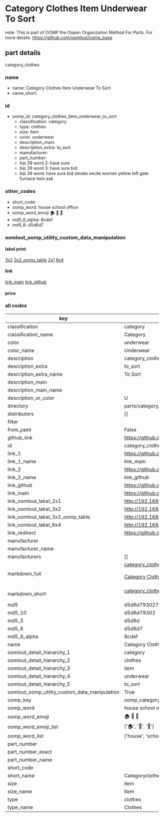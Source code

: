 # Category Clothes Item Underwear To Sort  

note: This is part of OOMP the Oopen Organization Method For Parts. For more details: https://github.com/oomlout/oomp_base

##  part details
  



category_clothes



### name
* name: Category Clothes Item Underwear To Sort
* name_short: 
### id
* oomp_id: category_clothes_item_underwear_to_sort
  * classification: category
  * type: clothes
  * size: item
  * color: underwear
  * description_main: 
  * description_extra: to_sort
  * manufacturer: 
  * part_number: 
  * bip 39 word 2: have sure
  * bip 39 word 3: have sure bid
  * bip 39 word: have sure bid smoke excite woman yellow left gate furnace twin ask

### other_codes
* short_code: 
* oomp_word: house school office
* oomp_word_emoji :house: :school: :office:
* md5_6_alpha: 8cdef
* md5_6: d5d6d7






### oomlout_oomp_utility_custom_data_manipulation
#### label print
[3x2](http://192.168.1.245:1112/?label=oomp%208cdef)
[3x2_oomp_table](http://192.168.1.108:1112/?label=oomp%208cdef)
[2x1](http://192.168.1.242:1112/?label=oomp%208cdef)
[6x4](http://192.168.1.55:1112/?label=oomp%208cdef)    

#### link

[link_main](https://github.com/oomlout/oomlout_oomp_version_1_messy/tree/main/parts/category_clothes_item_underwear_to_sort) [link_github](https://github.com/oomlout/oomlout_oomp_version_1_messy/tree/main/parts/category_clothes_item_underwear_to_sort)                             

#### price







### all codes 
| key | value |  
| --- | --- |  
| classification | category |  
| classification_name | Category |  
| color | underwear |  
| color_name | Underwear |  
| description | category_clothes |  
| description_extra | to_sort |  
| description_extra_name | To Sort |  
| description_main |  |  
| description_main_name |  |  
| description_or_color | U  |  
| directory | parts/category_clothes_item_underwear_to_sort |  
| distributors | [] |  
| filter |  |  
| from_yaml | False |  
| github_link | https://github.com/oomlout/oomlout_oomp_part_src/tree/main/parts/category_clothes_item_underwear_to_sort |  
| id | category_clothes_item_underwear_to_sort |  
| link_1 | https://github.com/oomlout/oomlout_oomp_version_1_messy/tree/main/parts/category_clothes_item_underwear_to_sort |  
| link_1_name | link_main |  
| link_2 | https://github.com/oomlout/oomlout_oomp_version_1_messy/tree/main/parts/category_clothes_item_underwear_to_sort |  
| link_2_name | link_github |  
| link_github | https://github.com/oomlout/oomlout_oomp_version_1_messy/tree/main/parts/category_clothes_item_underwear_to_sort |  
| link_main | https://github.com/oomlout/oomlout_oomp_version_1_messy/tree/main/parts/category_clothes_item_underwear_to_sort |  
| link_oomlout_label_2x1 | http://192.168.1.242:1112/?label=oomp%208cdef |  
| link_oomlout_label_3x2 | http://192.168.1.245:1112/?label=oomp%208cdef |  
| link_oomlout_label_3x2_oomp_table | http://192.168.1.108:1112/?label=oomp%208cdef |  
| link_oomlout_label_6x4 | http://192.168.1.55:1112/?label=oomp%208cdef |  
| link_redirect | https://github.com/oomlout/oomlout_oomp_version_1_messy/tree/main/parts/category_clothes_item_underwear_to_sort |  
| manufacturer |  |  
| manufacturer_name |  |  
| manufacturers | [] |  
| markdown_full | [category_clothes_item_underwear_to_sort](none)<br>[](none)<br>[Category Clothes Item Underwear To Sort](none)<br><br> |  
| markdown_short | [category_clothes_item_underwear_to_sort](none)<br><br> |  
| md5 | d5d6d793027f3fe3f3a76ccc2c36834d |  
| md5_10 | d5d6d79302 |  
| md5_5 | d5d6d |  
| md5_6 | d5d6d7 |  
| md5_6_alpha | 8cdef |  
| name | Category Clothes Item Underwear To Sort |  
| oomlout_detail_hierarchy_1 | category |  
| oomlout_detail_hierarchy_2 | clothes |  
| oomlout_detail_hierarchy_3 | item |  
| oomlout_detail_hierarchy_4 | underwear |  
| oomlout_detail_hierarchy_5 | to_sort |  
| oomlout_oomp_utility_custom_data_manipulation | True |  
| oomp_key | oomp_category_clothes_item_underwear_to_sort |  
| oomp_word | house school office |  
| oomp_word_emoji | :house: :school: :office: |  
| oomp_word_emoji_list | [':house:', ':school:', ':office:'] |  
| oomp_word_list | ['house', 'school', 'office'] |  
| part_number |  |  
| part_number_exact |  |  
| part_number_name |  |  
| short_code |  |  
| short_name | Categoryclothes |  
| size | item |  
| size_name | Item |  
| type | clothes |  
| type_name | Clothes |  
